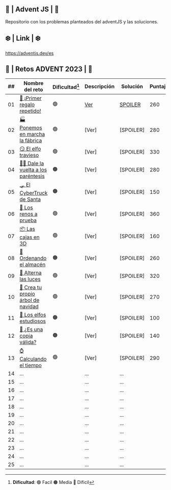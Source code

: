 ## 🎄 | Advent JS | 🎄
Repositorio con los problemas planteados del adventJS y las soluciones. 

## ❄️ | Link | ❄️

<https://adventjs.dev/es>

## 🧩 | Retos ADVENT 2023 | 🧩
| ##  | Nombre del reto                                                                  | Dificultad[^1] | Descripción                                                                         | Solución                                     | Puntaje |
| :-: | -------------------------------------------------------------------------------- | -------------- | ----------------------------------------------------------------------------------- | -------------------------------------------- |---------|
| 01  | [🎁 ¡Primer regalo repetido!](https://adventjs.dev/es/challenges/2023/1)         | 🟢             | [Ver](https://github.com/aFacorroLoscos/adventJS/blob/main/src/challenges_2023/challenge01/readme.md)| [SPOILER](https://github.com/aFacorroLoscos/adventJS/blob/main/src/challenges_2023/challenge01/main.js)                                    | 260 |
| 02  | [🏭 Ponemos en marcha la fábrica](https://adventjs.dev/es/challenges/2023/2)     | 🟢             | [Ver]                                                                              | [SPOILER]                                    | 280 |
| 03  | [😏 El elfo travieso](https://adventjs.dev/es/challenges/2023/3)                 | 🟢             | [Ver]                                                                              | [SPOILER]                                    | 330 |
| 04  | [😵‍💫 Dale la vuelta a los paréntesis](https://adventjs.dev/es/challenges/2023/4)  | 🟠           | [Ver]                                                                              | [SPOILER]                                    | 280 |
| 05  | [🛷 El CyberTruck de Santa](https://adventjs.dev/es/challenges/2023/5)           | 🟠             | [Ver]                                                                              | [SPOILER]                                    | 150 |
| 06  | [🦌 Los renos a prueba](https://adventjs.dev/es/challenges/2023/6)               | 🟢             | [Ver]                                                                              | [SPOILER]                                    | 360 |
| 07  | [📦 Las cajas en 3D](https://adventjs.dev/es/challenges/2023/7)                  | 🟢             | [Ver]                                                                              | [SPOILER]                                    | 160 |
| 08  | [🏬 Ordenando el almacén](https://adventjs.dev/es/challenges/2023/8)             | 🟠             | [Ver]                                                                              | [SPOILER]                                    | 260 |
| 09  | [🚦 Alterna las luces](https://adventjs.dev/es/challenges/2023/9)                | 🟢              | [Ver]                                                                              | [SPOILER]                                    | 320 |
| 10  | [🎄 Crea tu propio árbol de navidad](https://adventjs.dev/es/challenges/2023/10) | 🟢             | [Ver]                                                                              | [SPOILER]                                    | 270 |
| 11  | [📖 Los elfos estudiosos](https://adventjs.dev/es/challenges/2023/11)            | 🟠             | [Ver]                                                                              | [SPOILER]                                    | 100 |
| 12  | [📸 ¿Es una copia válida?](https://adventjs.dev/es/challenges/2023/12)          | 🟠              | [Ver]                                                                              | [SPOILER]                                    | 140 |
| 13  | [⌚️ Calculando el tiempo](https://adventjs.dev/es/challenges/2023/13)          | 🟢              | [Ver]                                                                              | [SPOILER]                                     | 290 |
| 14  | ...                                                                            |                  | ...                                                                               | ...                                            |         |
| 15  | ...                                                                            |                  | ...                                                                               | ...                                            |         |
| 16  | ...                                                                            |                  | ...                                                                               | ...                                            |         |
| 17  | ...                                                                            |                  | ...                                                                               | ...                                            |         |
| 18  | ...                                                                            |                  | ...                                                                               | ...                                            |         |
| 19  | ...                                                                            |                  | ...                                                                               | ...                                            |         |
| 20  | ...                                                                            |                  | ...                                                                               | ...                                            |         |
| 21  | ...                                                                            |                  | ...                                                                               | ...                                            |         |
| 22  | ...                                                                            |                  | ...                                                                               | ...                                            |         |
| 23  | ...                                                                            |                  | ...                                                                               | ...                                            |         |
| 24  | ...                                                                            |                  | ...                                                                               | ...                                            |         |
| 25  | ...                                                                            |                  | ...                                                                               | ...                                            |         |

[^1]: **Dificultad**: 🟢 Facil 🟠 Media 🔴 Dificil

